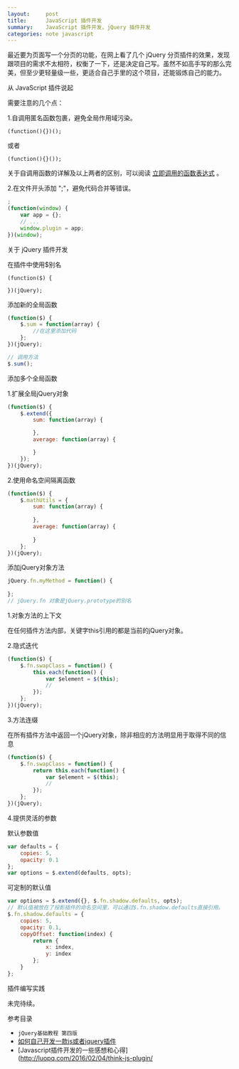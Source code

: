 ```yaml
---
layout:     post
title:      JavaScript 插件开发
summary:    JavaScript 插件开发，jQuery 插件开发
categories: note javascript
---
```


最近要为页面写一个分页的功能，在网上看了几个 jQuery 分页插件的效果，发现跟项目的需求不太相符，权衡了一下，还是决定自己写。虽然不如高手写的那么完美，但至少更轻量级一些，更适合自己手里的这个项目，还能锻炼自己的能力。

从 JavaScript 插件说起

需要注意的几个点：

1.自调用匿名函数包裹，避免全局作用域污染。

```
(function(){})();
```

或者

```
(function(){}());
```

关于自调用函数的详解及以上两者的区别，可以阅读 [立即调用的函数表达式](http://www.cnblogs.com/TomXu/archive/2011/12/31/2289423.html) 。

2.在文件开头添加 ";"，避免代码合并等错误。

```javascript
;
(function(window) {
	var app = {};
	// ...
	window.plugin = app;
})(window);
```

关于 jQuery 插件开发

在插件中使用$别名

```
(function($) {
	
})(jQuery);
```

添加新的全局函数

```javascript
(function($) {
	$.sum = function(array) {
		//在这里添加代码
	};
})(jQuery);

// 调用方法
$.sum();
```

添加多个全局函数

1.扩展全局jQuery对象

```javascript
(function($) {
	$.extend({
		sum: function(array) {

		},
		average: function(array) {

		}
	});
})(jQuery);
```

2.使用命名空间隔离函数

```javascript
(function($) {
	$.mathUtils = {
		sum: function(array) {
			
		},
		average: function(array) {
			
		}
	};
})(jQuery);
```

添加jQuery对象方法

```javascript
jQuery.fn.myMethod = function() {
	
};
// jQuery.fn 对象是jQuery.prototype的别名
```

1.对象方法的上下文

在任何插件方法内部，关键字this引用的都是当前的jQuery对象。

2.隐式迭代

```javascript
(function($) {
	$.fn.swapClass = function() {
		this.each(function() {
			var $element = $(this);
			//
		});
	};
})(jQuery);
```

3.方法连缀

在所有插件方法中返回一个jQuery对象，除非相应的方法明显用于取得不同的信息

```javascript
(function($) {
	$.fn.swapClass = function() {
		return this.each(function() {
			var $element = $(this);
			//
		});
	};
})(jQuery);
```

4.提供灵活的参数

默认参数值

```javascript
var defaults = {
	copies: 5,
	opacity: 0.1
};
var options = $.extend(defaults, opts);
```

可定制的默认值

```javascript
var options = $.extend({}, $.fn.shadow.defaults, opts);
// 默认值被放在了投影插件的命名空间里，可以通过$.fn.shadow.defaults直接引用。
$.fn.shadow.defaults = {
	copies: 5,
	opacity: 0.1,
	copyOffset: function(index) {
		return {
			x: index,
			y: index
		};
	}
};
```

插件编写实践

未完待续。

参考目录

- `jQuery基础教程 第四版`
- [如何自己开发一款js或者jquery插件](http://www.haorooms.com/post/js_jquery_chajian)
- [Javascript插件开发的一些感想和心得](http://luopq.com/2016/02/04/think-js-plugin/